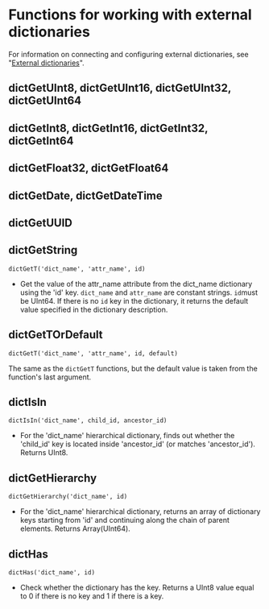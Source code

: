 <a name="ext_dict_functions"></a>

# Functions for working with external dictionaries

For information on connecting and configuring external dictionaries, see "[External dictionaries](../dicts/external_dicts.md#dicts-external_dicts)".

## dictGetUInt8, dictGetUInt16, dictGetUInt32, dictGetUInt64

## dictGetInt8, dictGetInt16, dictGetInt32, dictGetInt64

## dictGetFloat32, dictGetFloat64

## dictGetDate, dictGetDateTime

## dictGetUUID

## dictGetString

`dictGetT('dict_name', 'attr_name', id)`

- Get the value of the attr_name attribute  from the dict_name dictionary using the 'id' key.
`dict_name`  and `attr_name`  are constant strings.
`id`must be UInt64.
If there is no `id` key in the dictionary, it returns the default value specified in the dictionary description.

## dictGetTOrDefault

`dictGetT('dict_name', 'attr_name', id, default)`

The same as the `dictGetT` functions, but the default value is taken from the function's last argument.

## dictIsIn

`dictIsIn('dict_name', child_id, ancestor_id)`

- For the 'dict_name' hierarchical dictionary, finds out whether the 'child_id' key is located inside 'ancestor_id' (or matches 'ancestor_id'). Returns UInt8.

## dictGetHierarchy

`dictGetHierarchy('dict_name', id)`

- For the 'dict_name' hierarchical dictionary, returns an array of dictionary keys starting from 'id' and continuing along the chain of parent elements. Returns Array(UInt64).

## dictHas

`dictHas('dict_name', id)`

- Check whether the dictionary has the key. Returns a UInt8 value equal to 0 if there is no key and 1 if there is a key.

